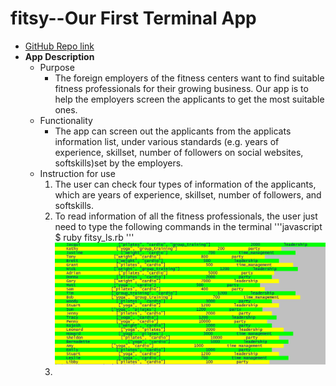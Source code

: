 # fitsy--Our First Terminal App
* [GitHub Repo link](https://github.com/Joshua-Tu/FITSY-PROJECT)
* **App Description**
  * Purpose
    * The foreign employers of the fitness centers want to find suitable fitness professionals for their growing business. Our app is to help the employers screen the applicants to get the most suitable ones.
  * Functionality
    * The app can screen out the applicants from the applicats information list, under various standards (e.g. years of experience, skillset, number of followers on social websites, softskills)set by the employers.
  * Instruction for use
    1. The user can check four types of information of the applicants, which are years of experience, skillset, number of followers, and softskills.
    2. To read information of all the fitness professionals, the user just need to type the following commands in the terminal
    '''javascript 
    $ ruby fitsy_ls.rb
    '''
    ![This is what the users will get](https://github.com/Joshua-Tu/FITSY-PROJECT/blob/master/fitsy_ls%20snapshot.jpg?raw=true)
    3. 
